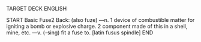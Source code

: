 TARGET DECK
ENGLISH

START
Basic
Fuse2
Back: (also fuze) —n. 1 device of combustible matter for igniting a bomb or explosive charge. 2 component made of this in a shell, mine, etc. —v. (-sing) fit a fuse to. [latin fusus spindle]
END
